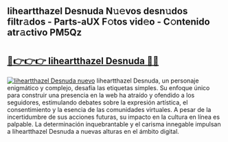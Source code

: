 ## Iiheartthazel Desnuda N𝚞𝚎vos desn𝚞dos filtr𝚊dos - Parts-aUX F𝚘tos vid𝚎o - C𝚘ntenido atr𝚊ctivo PM5Qz

# <h2><a href="http://mb8n3w.tromn.icu/?c=Iiheartthazel+Desnuda">🔗👉👉👉 Iiheartthazel Desnuda 🔗🔗</a></h2>

[![Iiheartthazel Desnuda nuevo](https://i.imgur.com/pEAQMta.gif)](http://mb8n3w.tromn.icu/?c=Iiheartthazel+Desnuda)
Iiheartthazel Desnuda, un personaje enigmático y complejo, desafía las etiquetas simples. Su enfoque único para construir una presencia en la web ha atraído y ofendido a los seguidores, estimulando debates sobre la expresión artística, el consentimiento y la esencia de las comunidades virtuales. A pesar de la incertidumbre de sus acciones futuras, su impacto en la cultura en línea es palpable. La determinación inquebrantable y el carisma innegable impulsan a Iiheartthazel Desnuda a nuevas alturas en el ámbito digital.
